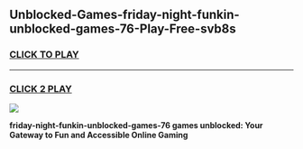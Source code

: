 
## Unblocked-Games-friday-night-funkin-unblocked-games-76-Play-Free-svb8s
<h3>
<a href="https://premium76.site?title=friday-night-funkin-unblocked-games-76&ref=18A1">CLICK TO PLAY</a></h3>
<hr>

<h3>
<a href="https://premium76.site?title=friday-night-funkin-unblocked-games-76&ref=18A1">CLICK 2 PLAY</a>
  
</h3>

<a href="https://premium76.site?title=friday-night-funkin-unblocked-games-76&ref=18A1"><img src="https://clearcache.store/games.png"></a>


**friday-night-funkin-unblocked-games-76 games unblocked: Your Gateway to Fun and Accessible Online Gaming**

